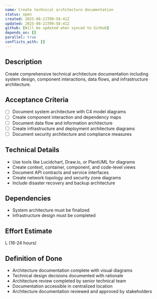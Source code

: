 ```yaml
---
name: Create technical architecture documentation
status: open
created: 2025-08-21T09:58:41Z
updated: 2025-08-21T09:58:41Z
github: [Will be updated when synced to GitHub]
depends_on: []
parallel: true
conflicts_with: []
---
```


## Description
Create comprehensive technical architecture documentation including system design, component interactions, data flows, and infrastructure architecture.

## Acceptance Criteria
- [ ] Document system architecture with C4 model diagrams
- [ ] Create component interaction and dependency maps
- [ ] Document data flow and information architecture
- [ ] Create infrastructure and deployment architecture diagrams
- [ ] Document security architecture and compliance measures

## Technical Details
- Use tools like Lucidchart, Draw.io, or PlantUML for diagrams
- Create context, container, component, and code-level views
- Document API contracts and service interfaces
- Create network topology and security zone diagrams
- Include disaster recovery and backup architecture

## Dependencies
- System architecture must be finalized
- Infrastructure design must be completed

## Effort Estimate
L (16-24 hours)

## Definition of Done
- Architecture documentation complete with visual diagrams
- Technical design decisions documented with rationale
- Architecture review completed by senior technical team
- Documentation accessible in centralized location
- Architecture documentation reviewed and approved by stakeholders
